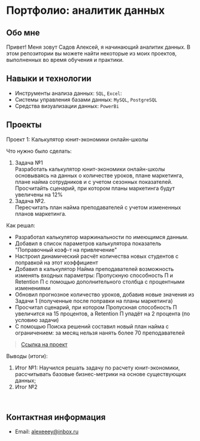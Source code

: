 # Портфолио: аналитик данных

## Обо мне 

Привет! Меня зовут Садов Алексей, я начинающий аналитик данных. 
В этом репозитории вы можете найти некоторые из моих проектов, выполненных во время обучения и практики.
<br>

## Навыки и технологии
- Инструменты анализа данных: ``SQL``, ``Excel``: 
- Системы управления базами данных: ``MySQL``, ``PostgreSQL``
- Средства визуализации данных: ``PowerBi``



## Проекты
<p> Проект 1: Калькулятор юнит-экономики онлайн-школы</p>
<p>Что нужно было сделать:<p>
<ol>
  <li>Задача №1</li>
  Разработать калькулятор юнит-экономики онлайн-школы основываясь на данных о количестве уроков,
  плане маркетинга, плане найма сотрудников и с учетом сезонных показателей. Просчитайть сценарий, при котором планы маркетинга будут увеличены на 12%
  <li>Задача №2.</li>
  Пересчитать план найма преподавателей с учетом измененных планов маркетинга.
</ol>

<p>Как решал: <p>  
  
  - Разработал калькулятор маржинальности по имеющимся данным.  
  - Добавил в список параметров калькулятора показатель "Поправочный коэф-т на привлечение"
  - Настроил динамический расчёт количества новых студентов с поправкой на этот коэффициент
  - Добавил в калькулятор Найма преподавателей возможность изменять входных параметры: Пропускную способность П и Retention П с помощью дополнительного столбца с процентными изменениями
  - Обновил прогнозное количество уроков, добавив новые значения из Задачи 1 (полученные после поправки на планы маркетинга)
  - Просчитал сценарий, при котором Пропускная способность П увеличится на 15 процентов, а Retention П упадёт на 2 процента (по условию задачи)
  - С помощью Поиска решений составил новый план найма с ограничением: за месяц нельзя нанять более 70 преподавателей
  


  

> <a href="https://github.com/Alexeeey83/SA/blob/main/Calculator.jpg">Ссылка на проект</a>
 
<p>Выводы (итоги):<p>
<ol>
  <li>Итог №1: Научился решать задачу по расчету юнит-экономики, рассчитывать базовые бизнес-метрики на основе существующих данных;</li>
  <li>Итог №2</li>
</ol>
<br> 


## Контактная информация
- Email: alexeeey@inbox.ru
